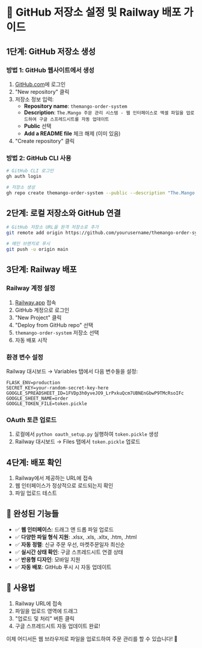 # 🚀 GitHub 저장소 설정 및 Railway 배포 가이드

## 1단계: GitHub 저장소 생성

### 방법 1: GitHub 웹사이트에서 생성
1. [GitHub.com](https://github.com)에 로그인
2. "New repository" 클릭
3. 저장소 정보 입력:
   - **Repository name**: `themango-order-system`
   - **Description**: `The.Mango 주문 관리 시스템 - 웹 인터페이스로 엑셀 파일을 업로드하여 구글 스프레드시트를 자동 업데이트`
   - **Public** 선택
   - **Add a README file** 체크 해제 (이미 있음)
4. "Create repository" 클릭

### 방법 2: GitHub CLI 사용
```bash
# GitHub CLI 로그인
gh auth login

# 저장소 생성
gh repo create themango-order-system --public --description "The.Mango 주문 관리 시스템"
```

## 2단계: 로컬 저장소와 GitHub 연결

```bash
# GitHub 저장소 URL을 원격 저장소로 추가
git remote add origin https://github.com/yourusername/themango-order-system.git

# 메인 브랜치로 푸시
git push -u origin main
```

## 3단계: Railway 배포

### Railway 계정 설정
1. [Railway.app](https://railway.app) 접속
2. GitHub 계정으로 로그인
3. "New Project" 클릭
4. "Deploy from GitHub repo" 선택
5. `themango-order-system` 저장소 선택
6. 자동 배포 시작

### 환경 변수 설정
Railway 대시보드 → Variables 탭에서 다음 변수들을 설정:

```
FLASK_ENV=production
SECRET_KEY=your-random-secret-key-here
GOOGLE_SPREADSHEET_ID=1FVDp3h0yveJO9_LrPxkuQcm7UBNEnGbwP9TMcRsoIFc
GOOGLE_SHEET_NAME=order
GOOGLE_TOKEN_FILE=token.pickle
```

### OAuth 토큰 업로드
1. 로컬에서 `python oauth_setup.py` 실행하여 `token.pickle` 생성
2. Railway 대시보드 → Files 탭에서 `token.pickle` 업로드

## 4단계: 배포 확인

1. Railway에서 제공하는 URL에 접속
2. 웹 인터페이스가 정상적으로 로드되는지 확인
3. 파일 업로드 테스트

## 🎯 완성된 기능들

- ✅ **웹 인터페이스**: 드래그 앤 드롭 파일 업로드
- ✅ **다양한 파일 형식 지원**: .xlsx, .xls, .xltx, .htm, .html
- ✅ **자동 정렬**: 신규 주문 우선, 마켓주문일자 최신순
- ✅ **실시간 상태 확인**: 구글 스프레드시트 연결 상태
- ✅ **반응형 디자인**: 모바일 지원
- ✅ **자동 배포**: GitHub 푸시 시 자동 업데이트

## 📱 사용법

1. Railway URL에 접속
2. 파일을 업로드 영역에 드래그
3. "업로드 및 처리" 버튼 클릭
4. 구글 스프레드시트 자동 업데이트 완료!

이제 어디서든 웹 브라우저로 파일을 업로드하여 주문 관리를 할 수 있습니다! 🎉
